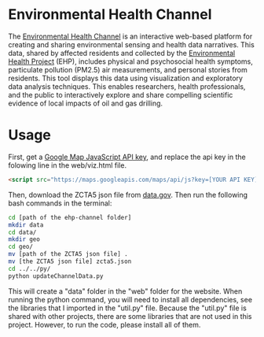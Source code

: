 # Environmental Health Channel
The [Environmental Health Channel](http://envhealthchannel.org/) is an interactive web-based platform for creating and sharing environmental sensing and health data narratives. This data, shared by affected residents and collected by the [Environmental Health Project](http://www.environmentalhealthproject.org/) (EHP), includes physical and psychosocial health symptoms, particulate pollution (PM2.5) air measurements, and personal stories from residents. This tool displays this data using visualization and exploratory data analysis techniques. This enables researchers, health professionals, and the public to interactively explore and share compelling scientific evidence of local impacts of oil and gas drilling.

# Usage
First, get a [Google Map JavaScript API key](https://developers.google.com/maps/documentation/javascript/get-api-key), and replace the api key in the folowing line in the web/viz.html file.
```HTML
<script src="https://maps.googleapis.com/maps/api/js?key=[YOUR API KEY]"></script>
```

Then, download the ZCTA5 json file from [data.gov](https://catalog.data.gov/dataset/zip-codetabilation-area-boundaries/resource/ea476dcb-4846-4242-9fb3-d41afb13bf52). Then run the following bash commands in the terminal:
```bash
cd [path of the ehp-channel folder]
mkdir data
cd data/
mkdir geo
cd geo/
mv [path of the ZCTA5 json file] .
mv [the ZCTA5 json file] zcta5.json
cd ../../py/
python updateChannelData.py
```
This will create a "data" folder in the "web" folder for the website. When running the python command, you will need to install all dependencies, see the libraries that I imported in the "util.py" file. Because the "util.py" file is shared with other projects, there are some libraries that are not used in this project. However, to run the code, please install all of them.
